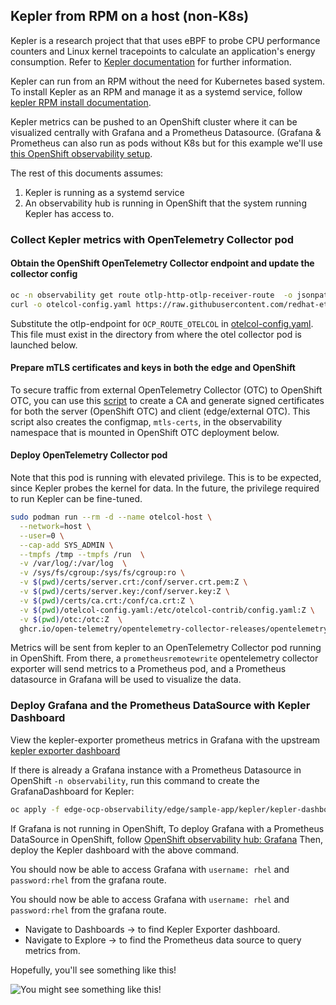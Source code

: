 ## Kepler from RPM on a host (non-K8s)

Kepler is a research project that that uses eBPF to probe CPU performance counters and Linux kernel tracepoints
to calculate an application's energy consumption. Refer to [Kepler documentation](https://sustainable-computing.io/) for further information.

Kepler can run from an RPM without the need for Kubernetes based system. To install Kepler as an RPM
and manage it as a systemd service, follow [kepler RPM install documentation](https://sustainable-computing.io/installation/kepler-rpm/).

Kepler metrics can be pushed to an OpenShift cluster where it can be visualized centrally with Grafana and a Prometheus Datasource.
(Grafana & Prometheus can also run as pods without K8s but for this example we'll use
[this OpenShift observability setup](../../../observability-hub/README.md).

The rest of this documents assumes:

1. Kepler is running as a systemd service
2. An observability hub is running in OpenShift that the system running Kepler has access to.

### Collect Kepler metrics with OpenTelemetry Collector pod

#### Obtain the OpenShift OpenTelemetry Collector endpoint and update the collector config

```bash
oc -n observability get route otlp-http-otlp-receiver-route  -o jsonpath='{.status.ingress[*].host}'
curl -o otelcol-config.yaml https://raw.githubusercontent.com/redhat-et/edge-ocp-observability/main/edge/sample-app/kepler/non-k8s/otelcol-config.yaml
```

Substitute the otlp-endpoint for `OCP_ROUTE_OTELCOL` in [otelcol-config.yaml](./non-k8s/otelcol-config.yaml).
This file must exist in the directory from where the otel collector pod is launched below.

#### Prepare mTLS certificates and keys in both the edge and OpenShift

To secure traffic from external OpenTelemetry Collector (OTC) to OpenShift OTC,
you can use this [script](./mtls/generate_certs.sh) to create a CA and generate
signed certificates for both the server (OpenShift OTC) and client (edge/external OTC).
This script also creates the configmap, `mtls-certs`, in the observability namespace that
is mounted in OpenShift OTC deployment below.

#### Deploy OpenTelemetry Collector pod

Note that this pod is running with elevated privilege. This is to be expected, since Kepler probes the kernel for data.
In the future, the privilege required to run Kepler can be fine-tuned.

```bash
sudo podman run --rm -d --name otelcol-host \
  --network=host \
  --user=0 \
  --cap-add SYS_ADMIN \
  --tmpfs /tmp --tmpfs /run  \
  -v /var/log/:/var/log  \
  -v /sys/fs/cgroup:/sys/fs/cgroup:ro \
  -v $(pwd)/certs/server.crt:/conf/server.crt.pem:Z \
  -v $(pwd)/certs/server.key:/conf/server.key:Z \
  -v $(pwd)/certs/ca.crt:/conf/ca.crt:Z \
  -v $(pwd)/otelcol-config.yaml:/etc/otelcol-contrib/config.yaml:Z \
  -v $(pwd)/otc:/otc:Z  \
  ghcr.io/open-telemetry/opentelemetry-collector-releases/opentelemetry-collector-contrib:latest --config=file:/etc/otelcol-contrib/config.yaml
```

Metrics will be sent from kepler to an OpenTelemetry Collector pod running in OpenShift. From there,
a `prometheusremotewrite` opentelemetry collector exporter will send metrics to a Prometheus pod,
and a Prometheus datasource in Grafana will be used to visualize the data. 

### Deploy Grafana and the Prometheus DataSource with Kepler Dashboard

View the kepler-exporter prometheus metrics in Grafana with the upstream
[kepler exporter dashboard](https://github.com/sustainable-computing-io/kepler/blob/main/grafana-dashboards/Kepler-Exporter.json)

If there is already a Grafana instance with a Prometheus Datasource in OpenShift `-n observability`, run this command to
create the GrafanaDashboard for Kepler:

```bash
oc apply -f edge-ocp-observability/edge/sample-app/kepler/kepler-dashboard.yaml
```

If Grafana is not running in OpenShift,
To deploy Grafana with a Prometheus DataSource in OpenShift, follow [OpenShift observability hub: Grafana](../../../observability-hub/grafana/README.md)
Then, deploy the Kepler dashboard with the above command.

You should now be able to access Grafana with `username: rhel` and `password:rhel` from the grafana route.

You should now be able to access Grafana with `username: rhel` and `password:rhel` from the grafana route.

* Navigate to Dashboards -> to find Kepler Exporter dashboard.
* Navigate to Explore -> to find the Prometheus data source to query metrics from.

Hopefully, you'll see something like this!

![You might see something like this!](../../../images/kepler-microshift.png)
